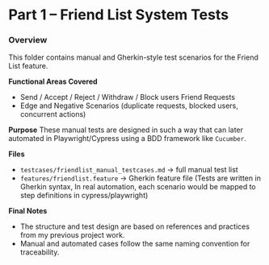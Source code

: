 # Part 1 – Friend List System Tests

### Overview
This folder contains manual and Gherkin-style test scenarios for the Friend List feature.

**Functional Areas Covered**
- Send / Accept / Reject / Withdraw / Block users Friend Requests
- Edge and Negative Scenarios (duplicate requests, blocked users, concurrent actions)

**Purpose**
These manual tests are designed in such a way that can later automated in Playwright/Cypress using a BDD framework like `Cucumber`.

**Files**
- `testcases/friendlist_manual_testcases.md` → full manual test list
- `features/friendlist.feature` → Gherkin feature file (Tests are written in Gherkin syntax, In real automation, each scenario would be mapped to step definitions in cypress/playwright)

**Final Notes**
- The structure and test design are based on references and practices from my previous project work.  
- Manual and automated cases follow the same naming convention for traceability.